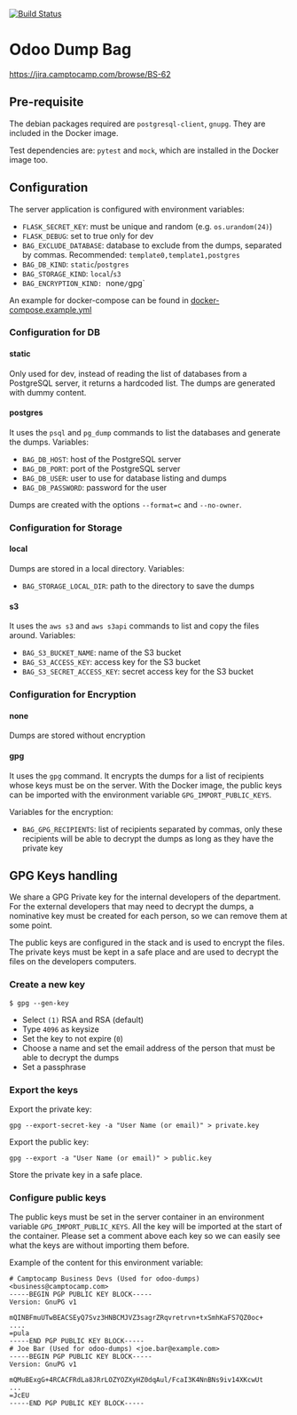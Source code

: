 [![Build Status](https://travis-ci.com/camptocamp/odoo-dump-bag.svg)](https://travis-ci.com/camptocamp/odoo-dump-bag)

# Odoo Dump Bag

https://jira.camptocamp.com/browse/BS-62

## Pre-requisite

The debian packages required are `postgresql-client`, `gnupg`. They are included in the Docker image.

Test dependencies are: `pytest` and `mock`, which are installed in the Docker image too.

## Configuration

The server application is configured with environment variables:

* `FLASK_SECRET_KEY`: must be unique and random (e.g. `os.urandom(24)`)
* `FLASK_DEBUG`: set to true only for dev
* `BAG_EXCLUDE_DATABASE`: database to exclude from the dumps, separated by commas. Recommended: `template0,template1,postgres`
* `BAG_DB_KIND`: `static`/`postgres`
* `BAG_STORAGE_KIND`: `local`/`s3`
* `BAG_ENCRYPTION_KIND: `none`/`gpg`

An example for docker-compose can be found in [docker-compose.example.yml](docker-compose.example.yml)

### Configuration for DB

#### static

Only used for dev, instead of reading the list of databases from a PostgreSQL server, it returns a hardcoded list. The dumps are generated with dummy content.

#### postgres

It uses the `psql` and `pg_dump` commands to list the databases and generate the dumps. Variables:

* `BAG_DB_HOST`: host of the PostgreSQL server
* `BAG_DB_PORT`: port of the PostgreSQL server
* `BAG_DB_USER`: user to use for database listing and dumps
* `BAG_DB_PASSWORD`:  password for the user

Dumps are created with the options `--format=c` and `--no-owner`.

### Configuration for Storage

#### local

Dumps are stored in a local directory. Variables:

* `BAG_STORAGE_LOCAL_DIR`: path to the directory to save the dumps

#### s3

It uses the `aws s3` and `aws s3api` commands to list and copy the files around. Variables:

* `BAG_S3_BUCKET_NAME`: name of the S3 bucket
* `BAG_S3_ACCESS_KEY`: access key for the S3 bucket
* `BAG_S3_SECRET_ACCESS_KEY`: secret access key for the S3 bucket

### Configuration for Encryption

#### none

Dumps are stored without encryption

#### gpg

It uses the `gpg` command. It encrypts the dumps for a list of recipients whose keys must be on the server. With the Docker image, the public keys can be imported with the environment variable `GPG_IMPORT_PUBLIC_KEYS`.

Variables for the encryption:

* `BAG_GPG_RECIPIENTS`: list of recipients separated by commas, only these recipients will be able to decrypt the dumps as long as they have the private key

## GPG Keys handling

We share a GPG Private key for the internal developers of the department.
For the external developers that may need to decrypt the dumps, a nominative
key must be created for each person, so we can remove them at some point.

The public keys are configured in the stack and is used to encrypt the files.
The private keys must be kept in a safe place and are used to decrypt the files
on the developers computers.

### Create a new key

```
$ gpg --gen-key
```

* Select `(1)` RSA and RSA (default)
* Type `4096` as keysize
* Set the key to not expire (`0`)
* Choose a name and set the email address of the person that must
  be able to decrypt the dumps
* Set a passphrase

### Export the keys

Export the private key:

```
gpg --export-secret-key -a "User Name (or email)" > private.key

```

Export the public key:

```
gpg --export -a "User Name (or email)" > public.key

```

Store the private key in a safe place.

### Configure public keys

The public keys must be set in the server container in an environment variable
`GPG_IMPORT_PUBLIC_KEYS`.  All the key  will be imported at the start of the
container. Please set a comment above each key so we can easily see what
the keys are without importing them before.

Example of the content for this environment variable:

```
# Camptocamp Business Devs (Used for odoo-dumps) <business@camptocamp.com>
-----BEGIN PGP PUBLIC KEY BLOCK-----
Version: GnuPG v1

mQINBFmuUTwBEACSEyQ7Svz3HNBCMJVZ3sagrZRqvretrvn+txSmhKaFS7QZ0oc+
....
=pula
-----END PGP PUBLIC KEY BLOCK-----
# Joe Bar (Used for odoo-dumps) <joe.bar@example.com>
-----BEGIN PGP PUBLIC KEY BLOCK-----
Version: GnuPG v1

mQMuBExgG+4RCACFRdLa8JRrLOZYOZXyHZ0dqAul/FcaI3K4NnBNs9iv14XKcwUt
...
=JcEU
-----END PGP PUBLIC KEY BLOCK-----
```

